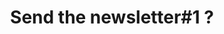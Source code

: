---
title: 'Send the newsletter#1 ?'
redirect_to:
  - 'https://discuss.pencil2d.org/t/send-the-newsletter-1/514'
---